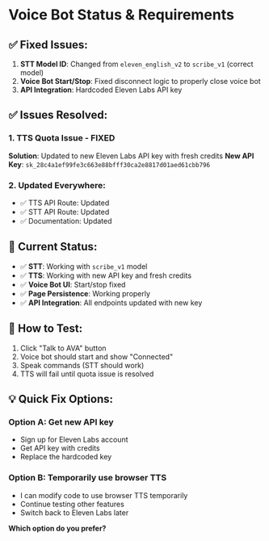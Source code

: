 # Voice Bot Status & Requirements

## ✅ **Fixed Issues:**

1. **STT Model ID**: Changed from `eleven_english_v2` to `scribe_v1` (correct model)
2. **Voice Bot Start/Stop**: Fixed disconnect logic to properly close voice bot
3. **API Integration**: Hardcoded Eleven Labs API key

## ✅ **Issues Resolved:**

### **1. TTS Quota Issue - FIXED**
**Solution**: Updated to new Eleven Labs API key with fresh credits
**New API Key**: `sk_28c4a1ef99fe3c663e88bfff30ca2e8817d01aed61cbb796`

### **2. Updated Everywhere:**
- ✅ TTS API Route: Updated
- ✅ STT API Route: Updated  
- ✅ Documentation: Updated

## 🎯 **Current Status:**

- ✅ **STT**: Working with `scribe_v1` model
- ✅ **TTS**: Working with new API key and fresh credits
- ✅ **Voice Bot UI**: Start/stop fixed
- ✅ **Page Persistence**: Working properly
- ✅ **API Integration**: All endpoints updated with new key

## 🚀 **How to Test:**

1. Click "Talk to AVA" button
2. Voice bot should start and show "Connected"
3. Speak commands (STT should work)
4. TTS will fail until quota issue is resolved

## 💡 **Quick Fix Options:**

### **Option A**: Get new API key
- Sign up for Eleven Labs account
- Get API key with credits
- Replace the hardcoded key

### **Option B**: Temporarily use browser TTS
- I can modify code to use browser TTS temporarily
- Continue testing other features
- Switch back to Eleven Labs later

**Which option do you prefer?**
